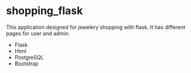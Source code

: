 # shopping_flask
 This application designed for jewelery shopping with flask. It has different pages for user and admin. 
 - Flask
 - Html
 - PostgreSQL
 - Bootstrap
